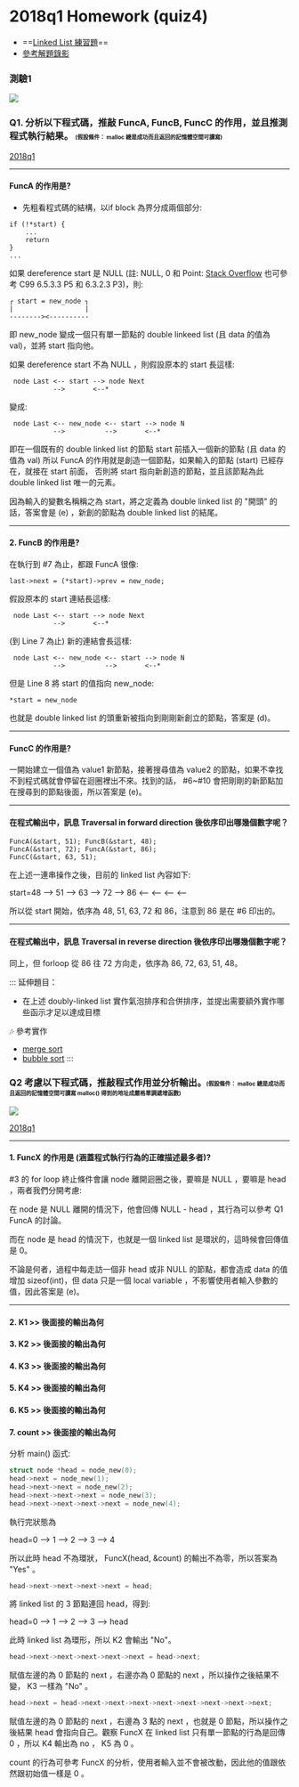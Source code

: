 # 2018q1 Homework (quiz4)

- ==[Linked List 練習題](https://hackmd.io/s/SyK-WApKM)==
- [參考解題錄影](https://www.youtube.com/watch?v=zaA9jzWvMlg&list=PLFSyL7YoFilT_HugG5YUnSqslvFrwuIEp)

### **測驗1**
![](https://i.imgur.com/I4mcQ7d.png)

### Q1. 分析以下程式碼，推敲 FuncA, FuncB, FuncC 的作用，並且推測程式執行結果。 <font size="1">(假設條件： malloc 總是成功而且返回的記憶體空間可讀寫) </font>

[2018q1](https://hackmd.io/@jserv/SyK-WApKM?)

---
#### FuncA 的作用是?

- 先粗看程式碼的結構，以if block 為界分成兩個部分:
```cpp=
if (!*start) {
    ...
    return
}
...
```
如果 dereference start 是 NULL (註: NULL, 0 和 Point: [Stack Overflow](https://stackoverflow.com/questions/1296843/what-is-the-difference-between-null-0-and-0) 也可參考 C99 6.5.3.3 P5 和 6.3.2.3 P3)，則:

```text
┌ start = new_node ┐
|                  |
--------><----------
```
即 new_node 變成一個只有單一節點的 double linkeed list (且 data 的值為 val)，並將 start 指向他。

如果 dereference start 不為 NULL ，則假設原本的 start 長這樣:
```
 node Last <-- start --> node Next
           -->       <--*
```
變成:
```
 node Last <-- new_node <-- start --> node N
           -->          -->       <--*
```
即在一個既有的 double linked list 的節點 start 前插入一個新的節點 (且 data 的值為 val) 所以 FuncA 的作用就是創造一個節點，如果輸入的節點 (start) 已經存在，就接在 start 前面， 否則將 start 指向新創造的節點，並且該節點為此 double linked list 唯一的元素。

因為輸入的變數名稱稱之為 start，將之定義為 double linked list 的 "開頭" 的話，答案會是 (e) ，新創的節點為 double linked list 的結尾。

---
#### 2. FuncB 的作用是?
在執行到 #7 為止，都跟 FuncA 很像:
```
last->next = (*start)->prev = new_node;
```

假設原本的 start 連結長這樣:
```
 node Last <-- start --> node Next
           -->       <--*
```
(到 Line 7 為止) 新的連結會長這樣:
```
 node Last <-- new_node <-- start --> node N
           -->          -->       <--*
```
但是 Line 8 將 start 的值指向 new_node:
```
*start = new_node
```

也就是 double linked list 的頭重新被指向到剛剛新創立的節點，答案是 (d)。

---
#### FuncC 的作用是?

一開始建立一個值為 value1 新節點，接著搜尋值為 value2 的節點，如果不幸找不到程式碼就會停留在迴圈裡出不來。找到的話， #6~#10 會把剛剛的新節點加在搜尋到的節點後面，所以答案是 (e)。

---

#### 在程式輸出中，訊息 Traversal in forward direction 後依序印出哪幾個數字呢？

```
FuncA(&start, 51); FuncB(&start, 48);
FuncA(&start, 72); FuncA(&start, 86);
FuncC(&start, 63, 51);
```
在上述一連串操作之後，目前的 linked list 內容如下:

start=48 --> 51 --> 63 --> 72 --> 86
         <--    <--    <--    <--

所以從 start 開始，依序為 48, 51, 63, 72 和 86，注意到 86 是在 #6 印出的。

---
#### 在程式輸出中，訊息 Traversal in reverse direction 後依序印出哪幾個數字呢？

同上，但 forloop 從 86 往 72 方向走，依序為 86, 72, 63, 51, 48。

:::
延伸題目：
* 在上述 doubly-linked list 實作氣泡排序和合併排序，並提出需要額外實作哪些函示才足以達成目標

:notes: 參考實作
* [merge sort](https://github.com/LinYunWen/c-review/blob/master/week4/merge_sort.c)
* [bubble sort](https://github.com/LinYunWen/c-review/blob/master/week4/bubble_sort.c)
:::

### Q2 考慮以下程式碼，推敲程式作用並分析輸出。<font size=1>(假設條件： malloc 總是成功而且返回的記憶體空間可讀寫 malloc() 得到的地址成嚴格單調遞增函數)</font>

![](https://i.imgur.com/vIk5eO9.png)

[2018q1](https://hackmd.io/@jserv/SyK-WApKM?)

---
#### 1. FuncX 的作用是 (涵蓋程式執行行為的正確描述最多者)?

#3 的 for loop 終止條件會讓 node 離開迴圈之後，要嘛是 NULL ，要嘛是 head ，兩者我們分開考慮:

在 node 是 NULL 離開的情況下，他會回傳 NULL - head ，其行為可以參考 Q1 FuncA 的討論。

而在 node 是 head 的情況下，也就是一個 linked list 是環狀的，這時候會回傳值是 0。

不論是何者，過程中每走訪一個非 head 或非 NULL 的節點，都會造成 data 的值增加 sizeof(int)，但 data 只是一個 local variable ，不影響使用者輸入參數的值，因此答案是 (e)。

---
#### 2. K1 >> 後面接的輸出為何
#### 3. K2 >> 後面接的輸出為何
#### 4. K3 >> 後面接的輸出為何
#### 5. K4 >> 後面接的輸出為何
#### 6. K5 >> 後面接的輸出為何
#### 7. count >> 後面接的輸出為何

分析 main() 函式:

```cpp
struct node *head = node_new(0);
head->next = node_new(1);
head->next->next = node_new(2);
head->next->next->next = node_new(3);
head->next->next->next->next = node_new(4);
```
執行完狀態為

head=0 --> 1 -->  2 --> 3 --> 4

所以此時 head 不為環狀， FuncX(head, &count) 的輸出不為零，所以答案為 "Yes" 。

```cpp
head->next->next->next->next = head;
```
將 linked list 的 3 節點連回 head，得到:

head=0 --> 1 -->  2 --> 3 --> head

此時 linked list 為環形，所以 K2 會輸出 "No"。

```cpp
head->next->next->next->next->next = head->next;
```
賦值左邊的為 0 節點的 next ，右邊亦為 0 節點的 next ，所以操作之後結果不變， K3 一樣為 "No" 。

```cpp
head->next = head->next->next->next->next->next->next->next->next;
```

賦值左邊的為 0 節點的 next ，右邊為 3 點的 next ，也就是 0 節點，所以操作之後結果 head 會指向自己。觀察 FuncX 在 linked list 只有單一節點的行為是回傳 0 ，所以 K4 輸出為 no ， K5 為 0 。

count 的行為可參考 FuncX 的分析，使用者輸入並不會被改動，因此他的值跟依然跟初始值一樣是 0 。
